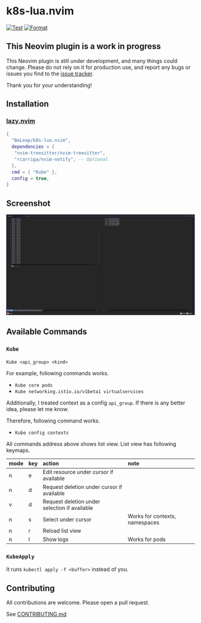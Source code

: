 # k8s-lua.nvim

[![Test](https://github.com/BeLeap/k8s-lua.nvim/actions/workflows/test.yaml/badge.svg)](https://github.com/BeLeap/k8s-lua.nvim/actions/workflows/test.yaml)
[![Format](https://github.com/BeLeap/k8s-lua.nvim/actions/workflows/format.yaml/badge.svg)](https://github.com/BeLeap/k8s-lua.nvim/actions/workflows/format.yaml)

## This Neovim plugin is a work in progress

This Neovim plugin is still under development, and many things could change.
Please do not rely on it for production use,
and report any bugs or issues you find to the [issue tracker](https://github.com/BeLeap/k8s-lua.nvim/issues).

Thank you for your understanding!

## Installation

### [lazy.nvim](https://github.com/folke/lazy.nvim)

```lua
{
  "BeLeap/k8s-lua.nvim",
  dependencies = {
   "nvim-treesitter/nvim-treesitter",
   "rcarriga/nvim-notify", -- Optional
  },
  cmd = { "Kube" },
  config = true,
}
```

## Screenshot

![k8s-lua.nvim screenshot](./assets/k8s-lua-screenshot.png)

## Available Commands

### `Kube`

```vim
Kube <api_group> <kind>
```

For example, following commands works.

- `Kube core pods`
- `Kube networking.istio.io/v1beta1 virtualservices`

Additionally, I treated context as a config `api_group`.
If there is any better idea, please let me know.

Therefore, following command works.

- `Kube config contexts`

All commands address above shows list view.
List view has following keymaps.

| mode | key | action                                         | note                           |
|:-----|:----|:-----------------------------------------------|:-------------------------------|
| n    | e   | Edit resource under cursor if available        |                                |
| n    | d   | Request deletion under cursor if available     |                                |
| v    | d   | Request deletion under selection if available  |                                |
| n    | s   | Select under cursor                            | Works for contexts, namespaces |
| n    | r   | Reload list view                               |                                |
| n    | l   | Show logs                                      | Works for pods                 |

### `KubeApply`

It runs `kubectl apply -f <buffer>` instead of you.

## Contributing

All contributions are welcome.
Please open a pull request.

See [CONTRIBUTING.md](CONTRIBUTING.md)
